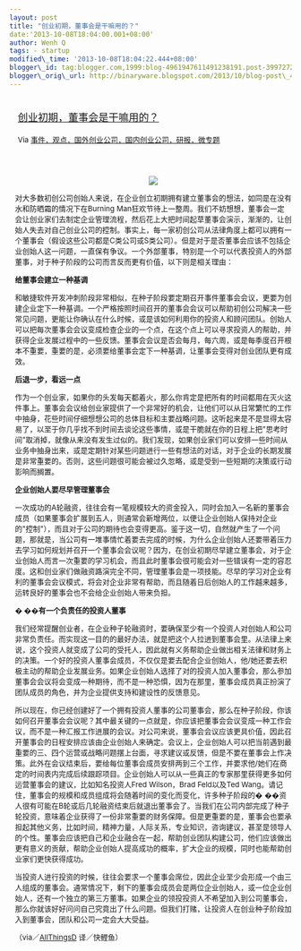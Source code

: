 ```yaml
--- 
layout: post 
title: "创业初期，董事会是干嘛用的？" 
date:'2013-10-08T18:04:00.001+08:00' 
author: Wenh Q
tags: - startup
modified\_time: '2013-10-08T18:04:22.444+08:00' 
blogger\_id: tag:blogger.com,1999:blog-4961947611491238191.post-3997272432421457937
blogger\_orig\_url: http://binaryware.blogspot.com/2013/10/blog-post\_4662.html
---
```

<div style="margin: 10px; padding: 5px;">

<div style="font-size: 18px;">

[创业初期，董事会是干嘛用的？](http://www.kuailiyu.com/article/5256.html)

</div>

<div style="font-size: 13px;">

Via
[事件，观点，国外创业公司，国内创业公司，研报，微专题](http://www.kuailiyu.com/)

</div>

</div>

<div style="font-size: 13px; padding: 15px 0 10px 10px;">

<div style="text-align: center;">

![](http://www.kuailiyu.com/uploadfile/2013/0930/20130930015905743.png)

</div>

对大多数初创公司创始人来说，在企业创立初期拥有建立董事会的想法，如同是在没有水和防晒霜的情况下在Burning
Man狂欢节待上一整周。我们不妨想想，董事会一定会让创业家们去制定企业管理流程，然后花上大把时间起草董事会演示，渐渐的，让创始人失去对自己创业公司的控制。事实上，每一家初创公司从法律角度上都可以拥有一个董事会（假设这些公司都是C类公司或S类公司）。但是对于是否董事会应该不包括企业创始人这一问题，一直保有争议。一个外部董事，特别是一个可以代表投资人的外部董事，对于种子阶段的公司而言反而更有价值，以下则是相关理由：



**给董事会建立一种基调**

和敏捷软件开发冲刺阶段非常相似，在种子阶段要定期召开事件董事会会议，更要为创建企业定下一种基调。一个严格按照时间召开的董事会会议可以帮助初创公司解决一些常见问题，更能让你确认在什么时候，或是该如何利用你的投资人和顾问团队。创始人可以把每次董事会会议变成检查企业的一个点，在这个点上可以寻求投资人的帮助，并获得企业发展过程中的一些反馈。董事会会议是否会每月，每六周，或是每季度召开根本不重要，重要的是，必须要给董事会定下一种基调，让董事会变得对创业团队更有成效。



**后退一步，看远一点**

作为一个创业家，如果你的头发每天都着火，那么你肯定是把所有的时间都用在灭火这件事上。董事会会议给创业家提供了一个非常好的机会，让他们可以从日常繁忙的工作中抽身，花些时间仔细想想公司的总体目标和主要战略问题。这听起来是不是显得太容易了，以至于你几乎找不到时间去谈论这些事情，或是干脆就在你的日程上把"思考时间"取消掉，就像从来没有发生过似的。我们发现，如果创业家们可以安排一些时间从业务中抽身出来，或是定期针对某些问题进行一些有想法的对话，对于企业的长期发展是非常重要的。否则，这些问题很可能会被过久忽略，或是受到一些短期的决策或行动影响而搁置。



**企业创始人要尽早管理董事会**

一次成功的A轮融资，往往会有一笔规模较大的资金投入，同时会加入一名新的董事会成员（如果董事会扩展到五人，则通常会新增两位，以便让企业创始人保持对企业的"控制"），而且对于公司的期待也会变得更高。鉴于这一切，自然就产生了一个问题，那就是，当公司有一堆事情忙着要去完成的时候，为什么企业创始人还要带着压力去学习如何规划并召开一个董事会会议呢？因为，在创业初期尽早建立董事会，对于企业创始人而言一次重要的学习机会，而且此时董事会很可能会对一些错误有一定的容忍度。这和创业家们做融资路演完全不同，管理董事会是一项技能。尽早的学习对企业有利的董事会会议模式，将会对企业非常有帮助，而且随着日后创始人的工作越来越多，运转良好的董事会也不会给企业创始人带来负担。



**� ��有一个负责任的投资人董事**

我们经常提醒创业者，在企业种子轮融资时，要确保至少有一个投资人对创始人和公司非常负责任。而实现这一目的的最好办法，就是把这个人拉进到董事会里。从法律上来说，这个投资人就变成了公司的受托人，因此就有义务帮助企业做出相关法律和财务上的决策。一个好的投资人董事会成员，不仅仅是要去配合企业创始人，他/她还要去积极主动的帮助企业发展业务。如果企业创始人选择了对的投资人加入董事会，那么参加董事会会议将会变成一种期待，而不是一种恐惧，因为在那里，董事会成员真正扮演了团队成员的角色，并为企业提供支持和建设性的反馈意见。



所以现在，你已经创建好了一个拥有投资人董事的公司董事会，那么在种子阶段，你该如何召开董事会会议呢？其中最关键的一点就是，你应该把董事会会议变成一种工作会议，而不是一种汇报工作进展的会议。对公司来说，董事会会议应该更具价值，因此召开董事会的日程安排应该由企业创始人来确定。会议上，企业创始人可以把当前遇到最重要的三、四个运营或战略问题摆上台面，寻求建议或反馈，但是不要在董事会上作决策。此外在会议结束后，要给每位董事会成员安排两到三个工作，并要求他/她们在商定的时间表内完成后续跟踪项目。企业创始人可以从一些真正的专家那里获得更多如何运营董事会的建议，比如知名投资人Fred
Wilson，Brad Feld以及Ted
Wang。请记住，董事会的规模和成员组成将会随着时间的变化而变化，许多种子阶段的�
��资人很有可能在B轮或后几轮融资结束后就退出董事会了。当我们在公司内部完成了种子轮投资，意味着企业获得了一份非常重要的财务保障。但是更重要的是，董事会也要承担起其他义务，比如时间，精神力量，人际关系，专业知识，咨询建议，甚至是领导人的个性。董事会应该把自己和企业融合在一起，帮助创业团队构建公司，他们应该做出更有意义的贡献，帮助企业创始人提高成功的概率，扩大企业的规模，同时也能帮助创业家们更快获得成功。

当投资人进行投资的时候，往往会要求一个董事会席位，因此企业至少会形成一个由三人组成的董事会。通常情况下，剩下的董事会成员会是两位企业创始人，或一位企业创始人，还有一个独立的第三方董事。如果企业的领投投资人不希望加入到公司董事会，那么你就该好好问问自己究竟出了什么问题。但我们打赌，让投资人在创业种子阶段加入到董事会，团队和公司一定会大大受益。

（via／[AllThingsD](http://allthingsd.com/20130927/the-value-of-a-board-at-the-seed-stage/)
译／快鲤鱼）

</div>
